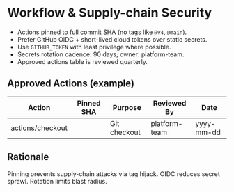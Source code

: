 # Workflow & Supply-chain Security

- Actions pinned to full commit SHA (no tags like `@v4`, `@main`).
- Prefer GitHub OIDC + short-lived cloud tokens over static secrets.
- Use `GITHUB_TOKEN` with least privilege where possible.
- Secrets rotation cadence: 90 days; owner: platform-team.
- Approved actions table is reviewed quarterly.

## Approved Actions (example)

| Action | Pinned SHA | Purpose | Reviewed By | Date |
|-------|------------|---------|-------------|------|
| actions/checkout | <sha> | Git checkout | platform-team | yyyy-mm-dd |

## Rationale
Pinning prevents supply-chain attacks via tag hijack. OIDC reduces secret sprawl. Rotation limits blast radius.
